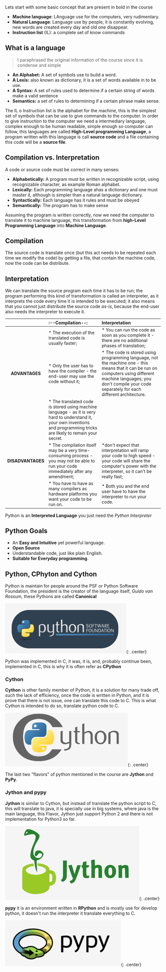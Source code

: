 Lets start with some basic concept that are present in bold in the course

* **Machine language**: LAnguage use for the computers, very rudimentary.
* **Natural Language**: Language use by people, it is constantly evolving, new words are created every day and old one disappear.
* **Instruction list** (IL): a complete set of know commands

## What is a language

> I paraphrased the original information of the course since it is condense and simple

* **An Alphabet:** A set of symbols use to build a word.
* **A Lexis:**  also known as dictionary, it is a set of words available in to be use.
* **A Syntax:** A set of rules used to determine if a certain string of words make a valid sentence
* **Semantics:** a set of rules to determining if a certain phrase make sense.

The IL o Instruction list is the alphabet for the machine, this is the simplest set of symbols that can be use to give commands to the computer.
In order to give instruction to the computer we need a intermediary language, complex enough to be human readable, simple enough so computer can follow, this languages are called **High-Level programming Language**, a program written with this language is call **source code** and a file  containing this code will be a **source file**.

## Compilation vs. Interpretation

A code or source code must be correct in many senses:

* **Alphabetically:** A program must be written in recognizable script, using recognizable character, as example Roman alphabet.
* **Lexically:** Each programming language ahas a dictionary and one must master it, although is simpler than a natural language dictionary.
* **Syntactically:** Each language has it rules and must be obeyed
* **Semantically:** The program has to make sense

Assuming the program is written correctly, now we need the computer to translate it to machine language, this transformation from **high-Level Programming Language** into **Machine Language**.

## Compilation

The source code is translate once (but this act needs to be repeated each time we modify the code) by getting a file, that contain the machine code, now the code can be distribute.

## Interpretation
We can translate the source program each time it has to be run; the program performing this kind of transformation is called an interpreter, as it interprets the code every time it is intended to be executed; it also means that you cannot just distribute the source code *as-is*, because the end-user also needs the interpreter to execute it.


|			|:--Compilation--:|Interpretation|
|:---------:|:----------|:--------|
||* The execution of the translated code is usually faster;|* You can run the code as soon as you complete it - there are no additional phases of translation;|
| **ADVANTAGES** | * Only the user has to have the compiler - the end-user may use the code without it; | * The code is stored using programming language, not the machine one - this means that it can be run on computers using different machine languages; you don't compile your code separately for each different architecture.|
| |* The translated code is stored using machine language - as it is very hard to understand it, your own inventions and programming tricks are likely to remain your secret.| |
|**DISADVANTAGES**|* The compilation itself may be a very time-consuming process - you may not be able to run your code immediately after any amendment;| *don't expect that interpretation will ramp your code to high speed - your code will share the computer's power with the interpreter, so it can't be really fast;  |
||* You have to have as many compilers as hardware platforms you want your code to be run on. |* Both you and the end user have to have the interpreter to run your code. |

Python is an **Interpreted Language**  you just need the *Python Interpreter*

## Python Goals

* An **Easy and Intuitive** yet powerful language.
* **Open Source**
* Understandable code, just like plain English.
* **Suitable for Everyday programming**.

## Python, CPhyton and Cython

Python is maintain for people around the PSF or Python Software Foundation, the president is the creator of the language itself, *Guido van Rossum*, these Pythons are called **Canonical**

![PCPP-32-1_Module_1_001.png](images/PCPP-32-1_Module_1_001.png){: .center}

Python was implemented in C, it was, it is, and, probably continue been, implemented in C, this is why it is often refer as **CPython**

### Cython

**Cython** is other family member of Python, it is a solution for many trade off, such the lack of efficiency, once the code is written in Python, and it is prove that there is not issue, one can translate this code to C.
This is what Cython is intended to do so, translate python code to C.

![PCPP-32-1_Module_1_002](images/PCPP-32-1_Module_1_002.png){: .center}

The last two "flavors" of python mentioned in the course are **Jython** and **PyPy**.

### Jython and pypy

**Jython** is similar to Cython, but instead of translate the python script to C, this will translate to java, it is specially use in big systems, where java is the main language, this Flavor, Jython just support Python 2 and there is not implementation for Python3 so far.

![PCPP-32-1_Module_1_003](images/PCPP-32-1_Module_1_003.PNG){: .center}

**pypy** it is an environment written in **RPython** and is mostly use for develop python, it doesn't run the interpreter it translate everything to C.

![PCPP-32-1_Module_1_004](images/PCPP-32-1_Module_1_004.PNG){: .center}
